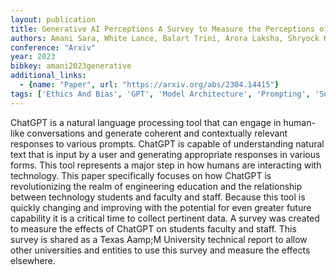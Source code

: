 ```yaml
---
layout: publication
title: Generative AI Perceptions A Survey to Measure the Perceptions of Faculty Staff and Students on Generative AI Tools in Academia
authors: Amani Sara, White Lance, Balart Trini, Arora Laksha, Shryock Kristi J., Brumbelow Kelly, Watson Karan L.
conference: "Arxiv"
year: 2023
bibkey: amani2023generative
additional_links:
  - {name: "Paper", url: "https://arxiv.org/abs/2304.14415"}
tags: ['Ethics And Bias', 'GPT', 'Model Architecture', 'Prompting', 'Survey Paper', 'Tools']
---
```

ChatGPT is a natural language processing tool that can engage in human-like conversations and generate coherent and contextually relevant responses to various prompts. ChatGPT is capable of understanding natural text that is input by a user and generating appropriate responses in various forms. This tool represents a major step in how humans are interacting with technology. This paper specifically focuses on how ChatGPT is revolutionizing the realm of engineering education and the relationship between technology students and faculty and staff. Because this tool is quickly changing and improving with the potential for even greater future capability it is a critical time to collect pertinent data. A survey was created to measure the effects of ChatGPT on students faculty and staff. This survey is shared as a Texas Aamp;M University technical report to allow other universities and entities to use this survey and measure the effects elsewhere.
